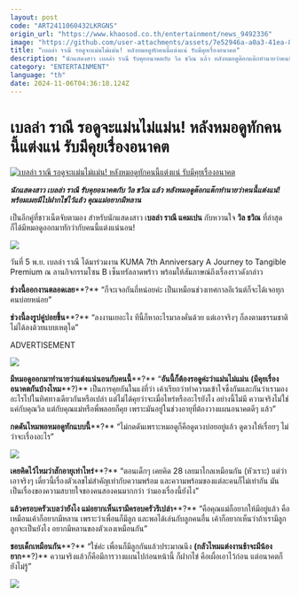 ```yaml
---
layout: post
code: "ART2411060432LKRGNS"
origin_url: "https://www.khaosod.co.th/entertainment/news_9492336"
image: "https://github.com/user-attachments/assets/7e52946a-a0a3-41ea-8947-782f6684a9d6"
title: "เบลล่า ราณี รอดูจะแม่นไม่แม่น! หลังหมอดูทักคนนี้แต่งแน่ รับมีคุยเรื่องอนาคต"
description: "นักแสดงสาว เบลล่า ราณี รับคุยอนาคตกับ วิล ชวิณ แล้ว หลังหมอดูต๊อกแต๊กทำนายว่าคนนี้แต่งแน่! พร้อมเผยมีไปฝากไข่ไว้แล้ว คุณแม่อยากมีหลาน"
category: "ENTERTAINMENT"
language: "th"
date: 2024-11-06T04:36:18.124Z
---
```


# เบลล่า ราณี รอดูจะแม่นไม่แม่น! หลังหมอดูทักคนนี้แต่งแน่ รับมีคุยเรื่องอนาคต

[![เบลล่า ราณี รอดูจะแม่นไม่แม่น! หลังหมอดูทักคนนี้แต่งแน่ รับมีคุยเรื่องอนาคต](https://www.khaosod.co.th/wpapp/uploads/2024/11/bella1.jpg "เบลล่า ราณี รอดูจะแม่นไม่แม่น! หลังหมอดูทักคนนี้แต่งแน่ รับมีคุยเรื่องอนาคต")](https://www.khaosod.co.th/wpapp/uploads/2024/11/bella1.jpg)

_**นักแสดงสาว เบลล่า ราณี รับคุยอนาคตกับ วิล ชวิณ แล้ว หลังหมอดูต๊อกแต๊กทำนายว่าคนนี้แต่งแน่! พร้อมเผยมีไปฝากไข่ไว้แล้ว คุณแม่อยากมีหลาน**_

เป็นอีกคู่ที่ชาวเน็ตจับตามอง สำหรับนักแสดงสาว เ**บลล่า ราณี แคมเปน** กับหวานใจ **วิล ชวิณ** ที่ล่าสุดก็ได้มีหมอดูออกมาทักว่ากับคนนี้แต่งแน่นอน!

[![](https://www.khaosod.co.th/wpapp/uploads/2024/11/bella3.jpg)](https://www.khaosod.co.th/wpapp/uploads/2024/11/bella3.jpg)

วันที่ 5 พ.ย. เบลล่า ราณี ได้มาร่วมงาน KUMA 7th Anniversary A Journey to Tangible Premium ณ ลานกิจกรรมโซน B เซ็นทรัลลาดพร้าว พร้อมให้สัมภาษณ์ถึงเรื่องราวดังกล่าว

**ช่วงนี้ออกงานตลอดเลย****?** “ก็จะเจอกันถี่หน่อยค่ะ เป็นเหมือนช่วงเทศกาลอีเว้นต์ก็จะได้เจอทุกคนบ่อยหน่อย”

**ช่วงนี้ลงรูปคู่บ่อยขึ้น****?** “ลงงานเยอะไง ทีนี้ก็หาอะไรมาลงคั่นด้วย แต่เอาจริงๆ ก็ลงตามธรรมชาติ ไม่ได้ลงด้วยแบบเหตุใด”

ADVERTISEMENT

[![](https://www.khaosod.co.th/wpapp/uploads/2024/11/bella5.jpg)](https://www.khaosod.co.th/wpapp/uploads/2024/11/bella5.jpg)

**มีหมอดูออกมาทำนายว่าแต่งแน่นอนกับคนนี้****?** “**อันนี้ก็ต้องรอดูค่ะว่าแม่นไม่แม่น** **(มีคุยเรื่องอนาคตกันบ้างไหม****?)** เป็นการคุยกันในแง่ที่ว่า เค้าเรียกว่าทำความเข้าใจซึ่งกันและกันว่าเรามองอะไรไปในทิศทางเดียวกันหรือเปล่า แต่ไม่ได้คุยว่าจะเมื่อไหร่หรืออะไรยังไง อย่างนี้ไม่มี ความจริงไม่ใช่แค่กับคุณวิล แต่กับคุณแม่หรือพี่พลอยก็คุย เพราะมันอยู่ในช่วงอายุที่ต้องวางแผนอนาคตดีๆ แล้ว”

**กดดันไหมพอหมอดูทักแบบนี้****?** “ไม่กดดันเพราะหมอดูก็คือดูดวงบ่อยอยู่แล้ว ดูดวงให้เรื่อยๆ ไม่ว่าจะเรื่องอะไร”

[![](https://www.khaosod.co.th/wpapp/uploads/2024/11/bella6.jpg)](https://www.khaosod.co.th/wpapp/uploads/2024/11/bella6.jpg)

**เคยคิดไว้ไหมว่าสักอายุเท่าไหร่****?** “ตอนเด็กๆ เคยคิด 28 เลยมาไกลเหมือนกัน (หัวเราะ) แต่ว่าเอาจริงๆ เดี๋ยวนี้เรื่องตัวเลขไม่สำคัญเท่ากับความพร้อม และความพร้อมของแต่ละคนก็ไม่เท่ากัน มันเป็นเรื่องของความสบายใจของคนสองคนมากกว่า ว่ามองเรื่องนี้ยังไง”

**แล้วครอบครัวเบลว่ายังไง แม่อยากเห็นเรามีครอบครัวรึเปล่า****?** “คือคุณแม่ก็อยากให้มีอยู่แล้ว คือเหมือนเค้าก็อยากมีหลาน เพราะว่าเพื่อนก็มีลูก และพอได้เล่นกับลูกคนอื่น เค้าก็อยากเห็นว่าถ้าเรามีลูก ลูกจะเป็นยังไง อยากมีหลานของตัวเองเหมือนกัน”

**ชอบเด็กเหมือนกัน****?** “ใช่ค่ะ เพื่อนก็มีลูกกันแล้วประมาณนึง **(กลัวไหมแต่งงานช้าจะมีน้องยาก****?)** ความจริงแล้วก็คือมีการวางแผนไปก่อนหน้านี้ ก็ฝากไข่ คือเผื่อเอาไว้ก่อน แต่อนาคตก็ยังไม่รู้”

[![](https://www.khaosod.co.th/wpapp/uploads/2024/11/bella7.jpg)](https://www.khaosod.co.th/wpapp/uploads/2024/11/bella7.jpg)